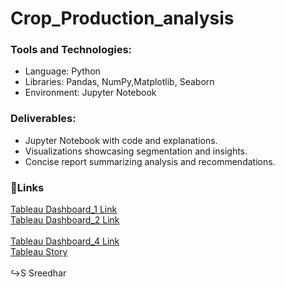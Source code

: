 # Crop_Production_analysis
<h3>Tools and Technologies:</h3>
<ul>
<li>Language: Python
<li>Libraries: Pandas, NumPy,Matplotlib, Seaborn
<li>Environment: Jupyter Notebook
</ul>
<h3>Deliverables:</h3>
<ul>
<li>Jupyter Notebook with code and explanations.
<li>Visualizations showcasing segmentation and insights.
<li>Concise report summarizing analysis and recommendations.
</ul>
<h3>🔗Links</h3>
<a href=https://prod-apnortheast-a.online.tableau.com/t/dasthagirigiri126e72bfde1a/views/crop_prod_db1/Dashboard1?:origin=card_share_link&:embed=n>Tableau Dashboard_1 Link</a><br>
<a href=https://prod-apnortheast-a.online.tableau.com/t/dasthagirigiri126e72bfde1a/views/crop_prod_db1/Dashboard2?:origin=card_share_link&:embed=n>Tableau Dashboard_2 Link</a><br>
<a href=https://prod-apnortheast-a.online.tableau.com/t/dasthagirigiri126e72bfde1a/views/crop_prod_db1/Dashboard3?:origin=card_share_link&:embed=n Link</a><br>
<a href=https://public.tableau.com/app/profile/s.sreedhar/viz/crop_prod_db4/Dashboard4>Tableau Dashboard_4 Link</a><br>
<a href=https://public.tableau.com/app/profile/s.sreedhar/viz/crop_prod_story/Story1>Tableau Story</a>
<br>
<br>
↪S Sreedhar
